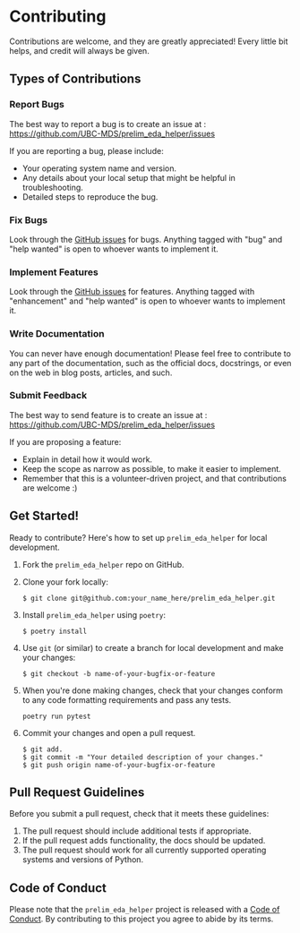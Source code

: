 # Contributing

Contributions are welcome, and they are greatly appreciated! Every little bit
helps, and credit will always be given.

## Types of Contributions

### Report Bugs

The best way to report a bug is to create an issue at : https://github.com/UBC-MDS/prelim_eda_helper/issues

If you are reporting a bug, please include:

* Your operating system name and version.
* Any details about your local setup that might be helpful in troubleshooting.
* Detailed steps to reproduce the bug.

### Fix Bugs

Look through the [GitHub issues](https://github.com/UBC-MDS/prelim_eda_helper/issues) for bugs. Anything tagged with "bug" and "help
wanted" is open to whoever wants to implement it.

### Implement Features

Look through the [GitHub issues](https://github.com/UBC-MDS/prelim_eda_helper/issues) for features. Anything tagged with "enhancement"
and "help wanted" is open to whoever wants to implement it.

### Write Documentation

You can never have enough documentation! Please feel free to contribute to any
part of the documentation, such as the official docs, docstrings, or even
on the web in blog posts, articles, and such.

### Submit Feedback

The best way to send feature is to create an issue at : https://github.com/UBC-MDS/prelim_eda_helper/issues

If you are proposing a feature:

* Explain in detail how it would work.
* Keep the scope as narrow as possible, to make it easier to implement.
* Remember that this is a volunteer-driven project, and that contributions
  are welcome :)

## Get Started!

Ready to contribute? Here's how to set up `prelim_eda_helper` for local development.

1. Fork the `prelim_eda_helper` repo on GitHub.

2. Clone your fork locally:

    ``` console 
    $ git clone git@github.com:your_name_here/prelim_eda_helper.git
    ```

2. Install `prelim_eda_helper` using `poetry`:

    ```console
    $ poetry install
    ```

3. Use `git` (or similar) to create a branch for local development and make your changes:

    ```console
    $ git checkout -b name-of-your-bugfix-or-feature
    ```

4. When you're done making changes, check that your changes conform to any code formatting requirements and pass any tests.

    ```console 
    poetry run pytest 
    ```


5. Commit your changes and open a pull request.

    ```console
    $ git add.
    $ git commit -m "Your detailed description of your changes."
    $ git push origin name-of-your-bugfix-or-feature
    ```

## Pull Request Guidelines

Before you submit a pull request, check that it meets these guidelines:

1. The pull request should include additional tests if appropriate.
2. If the pull request adds functionality, the docs should be updated.
3. The pull request should work for all currently supported operating systems and versions of Python.

## Code of Conduct

Please note that the `prelim_eda_helper` project is released with a
[Code of Conduct](Conduct.md). By contributing to this project you agree to abide by its terms.

```python

```
